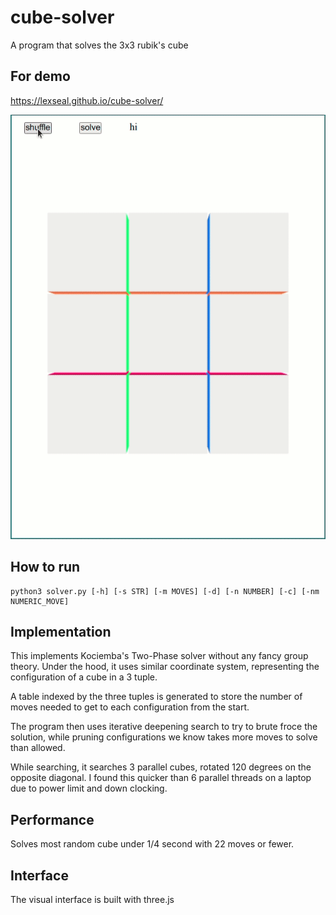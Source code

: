 # cube-solver

A program that solves the 3x3 rubik's cube

## For demo

https://lexseal.github.io/cube-solver/

![cube_demo](cube_demo.gif)

## How to run

```python3
python3 solver.py [-h] [-s STR] [-m MOVES] [-d] [-n NUMBER] [-c] [-nm NUMERIC_MOVE]
```

## Implementation

This implements Kociemba's Two-Phase solver without any fancy group theory. Under the hood, it uses similar coordinate system, representing the configuration of a cube in a 3 tuple. 

A table indexed by the three tuples is generated to store the number of moves needed to get to each configuration from the start.

The program then uses iterative deepening search to try to brute froce the solution, while pruning configurations we know takes more moves to solve than allowed.

While searching, it searches 3 parallel cubes, rotated 120 degrees on the opposite diagonal. I found this quicker than 6 parallel threads on a laptop due to power limit and down clocking.

## Performance

Solves most random cube under 1/4 second with 22 moves or fewer.

## Interface

The visual interface is built with three.js
